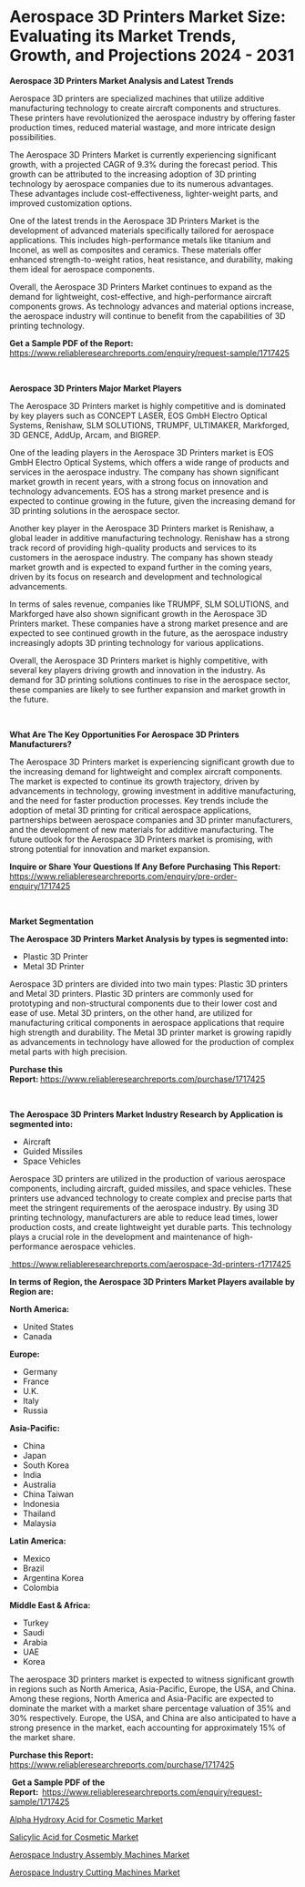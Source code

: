 <p><h1>Aerospace 3D Printers Market Size: Evaluating its Market Trends, Growth, and Projections 2024 - 2031</h1></p><p><strong>Aerospace 3D Printers Market Analysis and Latest Trends</strong></p>
<p><p>Aerospace 3D printers are specialized machines that utilize additive manufacturing technology to create aircraft components and structures. These printers have revolutionized the aerospace industry by offering faster production times, reduced material wastage, and more intricate design possibilities. </p><p>The Aerospace 3D Printers Market is currently experiencing significant growth, with a projected CAGR of 9.3% during the forecast period. This growth can be attributed to the increasing adoption of 3D printing technology by aerospace companies due to its numerous advantages. These advantages include cost-effectiveness, lighter-weight parts, and improved customization options.</p><p>One of the latest trends in the Aerospace 3D Printers Market is the development of advanced materials specifically tailored for aerospace applications. This includes high-performance metals like titanium and Inconel, as well as composites and ceramics. These materials offer enhanced strength-to-weight ratios, heat resistance, and durability, making them ideal for aerospace components.</p><p>Overall, the Aerospace 3D Printers Market continues to expand as the demand for lightweight, cost-effective, and high-performance aircraft components grows. As technology advances and material options increase, the aerospace industry will continue to benefit from the capabilities of 3D printing technology.</p></p>
<p><strong>Get a Sample PDF of the Report:&nbsp;</strong> <a href="https://www.reliableresearchreports.com/enquiry/request-sample/1717425">https://www.reliableresearchreports.com/enquiry/request-sample/1717425</a></p>
<p>&nbsp;</p>
<p><strong>Aerospace 3D Printers Major Market Players</strong></p>
<p><p>The Aerospace 3D Printers market is highly competitive and is dominated by key players such as CONCEPT LASER, EOS GmbH Electro Optical Systems, Renishaw, SLM SOLUTIONS, TRUMPF, ULTIMAKER, Markforged, 3D GENCE, AddUp, Arcam, and BIGREP.</p><p>One of the leading players in the Aerospace 3D Printers market is EOS GmbH Electro Optical Systems, which offers a wide range of products and services in the aerospace industry. The company has shown significant market growth in recent years, with a strong focus on innovation and technology advancements. EOS has a strong market presence and is expected to continue growing in the future, given the increasing demand for 3D printing solutions in the aerospace sector.</p><p>Another key player in the Aerospace 3D Printers market is Renishaw, a global leader in additive manufacturing technology. Renishaw has a strong track record of providing high-quality products and services to its customers in the aerospace industry. The company has shown steady market growth and is expected to expand further in the coming years, driven by its focus on research and development and technological advancements.</p><p>In terms of sales revenue, companies like TRUMPF, SLM SOLUTIONS, and Markforged have also shown significant growth in the Aerospace 3D Printers market. These companies have a strong market presence and are expected to see continued growth in the future, as the aerospace industry increasingly adopts 3D printing technology for various applications.</p><p>Overall, the Aerospace 3D Printers market is highly competitive, with several key players driving growth and innovation in the industry. As demand for 3D printing solutions continues to rise in the aerospace sector, these companies are likely to see further expansion and market growth in the future.</p></p>
<p>&nbsp;</p>
<p><strong>What Are The Key Opportunities For Aerospace 3D Printers Manufacturers?</strong></p>
<p><p>The Aerospace 3D Printers market is experiencing significant growth due to the increasing demand for lightweight and complex aircraft components. The market is expected to continue its growth trajectory, driven by advancements in technology, growing investment in additive manufacturing, and the need for faster production processes. Key trends include the adoption of metal 3D printing for critical aerospace applications, partnerships between aerospace companies and 3D printer manufacturers, and the development of new materials for additive manufacturing. The future outlook for the Aerospace 3D Printers market is promising, with strong potential for innovation and market expansion.</p></p>
<p><strong>Inquire or Share Your Questions If Any Before Purchasing This Report:</strong> <a href="https://www.reliableresearchreports.com/enquiry/pre-order-enquiry/1717425">https://www.reliableresearchreports.com/enquiry/pre-order-enquiry/1717425</a></p>
<p>&nbsp;</p>
<p><strong>Market Segmentation</strong></p>
<p><strong>The Aerospace 3D Printers Market Analysis by types is segmented into:</strong></p>
<p><ul><li>Plastic 3D Printer</li><li>Metal 3D Printer</li></ul></p>
<p><p>Aerospace 3D printers are divided into two main types: Plastic 3D printers and Metal 3D printers. Plastic 3D printers are commonly used for prototyping and non-structural components due to their lower cost and ease of use. Metal 3D printers, on the other hand, are utilized for manufacturing critical components in aerospace applications that require high strength and durability. The Metal 3D printer market is growing rapidly as advancements in technology have allowed for the production of complex metal parts with high precision.</p></p>
<p><strong>Purchase this Report:&nbsp;</strong><a href="https://www.reliableresearchreports.com/purchase/1717425">https://www.reliableresearchreports.com/purchase/1717425</a></p>
<p>&nbsp;</p>
<p><strong>The Aerospace 3D Printers Market Industry Research by Application is segmented into:</strong></p>
<p><ul><li>Aircraft</li><li>Guided Missiles</li><li>Space Vehicles</li></ul></p>
<p><p>Aerospace 3D printers are utilized in the production of various aerospace components, including aircraft, guided missiles, and space vehicles. These printers use advanced technology to create complex and precise parts that meet the stringent requirements of the aerospace industry. By using 3D printing technology, manufacturers are able to reduce lead times, lower production costs, and create lightweight yet durable parts. This technology plays a crucial role in the development and maintenance of high-performance aerospace vehicles.</p></p>
<p><a href="https://www.reliableresearchreports.com/aerospace-3d-printers-r1717425">&nbsp;https://www.reliableresearchreports.com/aerospace-3d-printers-r1717425</a></p>
<p><strong>In terms of Region, the Aerospace 3D Printers Market Players available by Region are:</strong></p>
<p>
    <p> <strong> North America: </strong>
        <ul>
            <li>United States</li>
            <li>Canada</li>
        </ul>
        </p> 
    <p> <strong> Europe: </strong>
        <ul>
            <li>Germany</li>
            <li>France</li>
            <li>U.K.</li>
            <li>Italy</li>
            <li>Russia</li>
        </ul>
        </p> 
    <p> <strong> Asia-Pacific: </strong>
        <ul>
            <li>China</li>
            <li>Japan</li>
            <li>South Korea</li>
            <li>India</li>
            <li>Australia</li>
            <li>China Taiwan</li>
            <li>Indonesia</li>
            <li>Thailand</li>
            <li>Malaysia</li>
        </ul>
        </p> 
    <p> <strong> Latin America: </strong>
        <ul>
            <li>Mexico</li>
            <li>Brazil</li>
            <li>Argentina Korea</li>
            <li>Colombia</li>
        </ul>
        </p> 
    <p> <strong> Middle East & Africa: </strong>
        <ul>
            <li>Turkey</li>
            <li>Saudi</li>
            <li>Arabia</li>
            <li>UAE</li>
            <li>Korea</li>
        </ul>
    </p>
    </p>
<p><p>The aerospace 3D printers market is expected to witness significant growth in regions such as North America, Asia-Pacific, Europe, the USA, and China. Among these regions, North America and Asia-Pacific are expected to dominate the market with a market share percentage valuation of 35% and 30% respectively. Europe, the USA, and China are also anticipated to have a strong presence in the market, each accounting for approximately 15% of the market share.</p></p>
<p><strong>Purchase this Report: </strong><a href="https://www.reliableresearchreports.com/purchase/1717425">https://www.reliableresearchreports.com/purchase/1717425</a></p>
<p>&nbsp;<strong>Get a Sample PDF of the Report:&nbsp;&nbsp;</strong><a href="https://www.reliableresearchreports.com/enquiry/request-sample/1717425">https://www.reliableresearchreports.com/enquiry/request-sample/1717425</a></p>
<p><strong></strong></p>
<p><p><a href="https://medium.com/@joeyojholms59/alpha-hydroxy-acid-for-cosmetic-market-analysis-report-global-insights-by-region-type-lactic-a574b7b9915f">Alpha Hydroxy Acid for Cosmetic Market</a></p><p><a href="https://medium.com/@doristurner71/salicylic-acid-for-cosmetic-market-share-size-trends-industry-analysis-report-by-application-8e01f9bfdd3b">Salicylic Acid for Cosmetic Market</a></p><p><a href="https://github.com/arnstrada78546/Market-Research-Report-List-1/blob/main/aerospace-industry-assembly-machines-market.md">Aerospace Industry Assembly Machines Market</a></p><p><a href="https://github.com/lizaRempel/Market-Research-Report-List-1/blob/main/aerospace-industry-cutting-machines-market.md">Aerospace Industry Cutting Machines Market</a></p></p>
